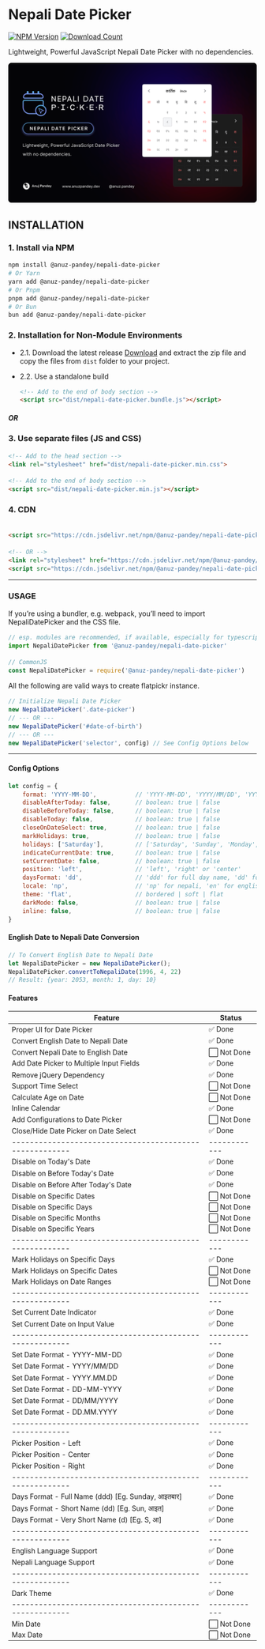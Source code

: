 # Nepali Date Picker

[![NPM Version][npm-image]][npm-url]
[![Download Count][download-count]][npm-url]

[npm-url]: https://npmjs.org/package/@anuz-pandey/nepali-date-picker

[npm-image]: https://img.shields.io/npm/v/@anuz-pandey/nepali-date-picker.svg?style=flat-square

[download-count]: https://img.shields.io/npm/dt/@anuz-pandey/nepali-date-picker.svg?style=flat-square


Lightweight, Powerful JavaScript Nepali Date Picker with no dependencies.

![branding-image.png](public%2Fimg%2Fbranding-image.png)

## INSTALLATION

### 1. Install via NPM

```bash
npm install @anuz-pandey/nepali-date-picker
# Or Yarn
yarn add @anuz-pandey/nepali-date-picker
# Or Pnpm
pnpm add @anuz-pandey/nepali-date-picker
# Or Bun
bun add @anuz-pandey/nepali-date-picker
```

### 2. Installation for Non-Module Environments

- 2.1. Download the latest release
  [Download](https://github.com/anuzpandey/nepali-date-picker/releases/latest) and extract the zip file and copy the files from `dist` folder to your project.

- 2.2. Use a standalone build
    ```html
    <!-- Add to the end of body section -->
    <script src="dist/nepali-date-picker.bundle.js"></script>
    ```

##### OR

### 3. Use separate files (JS and CSS)

```html
<!-- Add to the head section -->
<link rel="stylesheet" href="dist/nepali-date-picker.min.css">

<!-- Add to the end of body section -->
<script src="dist/nepali-date-picker.min.js"></script>
```

### 4. CDN

```html

<script src="https://cdn.jsdelivr.net/npm/@anuz-pandey/nepali-date-picker/dist/nepali-date-picker.bundle.min.js"></script>

<!-- OR -->
<link rel="stylesheet" href="https://cdn.jsdelivr.net/npm/@anuz-pandey/nepali-date-picker/dist/nepali-date-picker.min.css">
<script src="https://cdn.jsdelivr.net/npm/@anuz-pandey/nepali-date-picker/dist/nepali-date-picker.min.js"></script>
```

---

### USAGE

If you’re using a bundler, e.g. webpack, you’ll need to import NepaliDatePicker and the CSS file.

```javascript
// esp. modules are recommended, if available, especially for typescript
import NepaliDatePicker from '@anuz-pandey/nepali-date-picker'

// CommonJS
const NepaliDatePicker = require('@anuz-pandey/nepali-date-picker')
````

All the following are valid ways to create flatpickr instance.

```javascript
// Initialize Nepali Date Picker
new NepaliDatePicker('.date-picker')
// --- OR ---
new NepaliDatePicker('#date-of-birth')
// --- OR ---
new NepaliDatePicker('selector', config) // See Config Options below
```

---

#### Config Options

```javascript
let config = {
    format: 'YYYY-MM-DD',           // 'YYYY-MM-DD', 'YYYY/MM/DD', 'YYYY.MM.DD', 'DD-MM-YYYY', 'DD/MM/YYYY', 'DD.MM.YYYY'  
    disableAfterToday: false,       // boolean: true | false
    disableBeforeToday: false,      // boolean: true | false
    disableToday: false,            // boolean: true | false
    closeOnDateSelect: true,        // boolean: true | false
    markHolidays: true,             // boolean: true | false
    holidays: ['Saturday'],         // ['Saturday', 'Sunday', 'Monday', 'Tuesday', 'Wednesday', 'Thursday', 'Friday']
    indicateCurrentDate: true,      // boolean: true | false
    setCurrentDate: false,          // boolean: true | false
    position: 'left',               // 'left', 'right' or 'center'
    daysFormat: 'dd',               // 'ddd' for full day name, 'dd' for short day name, 'd' for 1 letter day name
    locale: 'np',                   // 'np' for nepali, 'en' for english
    theme: 'flat',                  // bordered | soft | flat
    darkMode: false,                // boolean: true | false
    inline: false,                  // boolean: true | false
}
````

#### English Date to Nepali Date Conversion

```javascript
// To Convert English Date to Nepali Date
let NepaliDatePicker = new NepaliDatePicker();
NepaliDatePicker.convertToNepaliDate(1996, 4, 22)
// Result: {year: 2053, month: 1, day: 10}
```

#### Features

| Feature                                                 | Status       |
|---------------------------------------------------------|--------------|
| Proper UI for Date Picker                               | ✅ Done       |
| Convert English Date to Nepali Date                     | ✅ Done       |
| Convert Nepali Date to English Date                     | ⬜ Not Done   |
| Add Date Picker to Multiple Input Fields                | ✅ Done       |
| Remove jQuery Dependency                                | ✅ Done       |
| Support Time Select                                     | ⬜ Not Done   |
| Calculate Age on Date                                   | ⬜ Not Done   |
| Inline Calendar                                         | ✅ Done       |
| Add Configurations to Date Picker                       | ⬜ Not Done   |
| Close/Hide Date Picker on Date Select                   | ✅ Done       |
| ------------------------------------------------------- | ------------ |
| Disable on Today's Date                                 | ✅ Done       |
| Disable on Before Today's Date                          | ✅ Done       |
| Disable on Before After Today's Date                    | ✅ Done       |
| Disable on Specific Dates                               | ⬜ Not Done   |
| Disable on Specific Days                                | ⬜ Not Done   |
| Disable on Specific Months                              | ⬜ Not Done   |
| Disable on Specific Years                               | ⬜ Not Done   |
| ------------------------------------------------------- | ------------ |
| Mark Holidays on Specific Days                          | ✅ Done       |
| Mark Holidays on Specific Dates                         | ⬜ Not Done   |
| Mark Holidays on Date Ranges                            | ⬜ Not Done   |
| ------------------------------------------------------- | ------------ |
| Set Current Date Indicator                              | ✅ Done       |
| Set Current Date on Input Value                         | ✅ Done       |
| ------------------------------------------------------- | ------------ |
| Set Date Format - YYYY-MM-DD                            | ✅ Done       |
| Set Date Format - YYYY/MM/DD                            | ✅ Done       |
| Set Date Format - YYYY.MM.DD                            | ✅ Done       |
| Set Date Format - DD-MM-YYYY                            | ✅ Done       |
| Set Date Format - DD/MM/YYYY                            | ✅ Done       |
| Set Date Format - DD.MM.YYYY                            | ✅ Done       |
| ------------------------------------------------------- | ------------ |
| Picker Position - Left                                  | ✅ Done       |
| Picker Position - Center                                | ✅ Done       |
| Picker Position - Right                                 | ✅ Done       |
| ------------------------------------------------------- | ------------ |
| Days Format - Full Name (ddd) [Eg. Sunday, आइतबार]      | ✅ Done       |
| Days Format - Short Name (dd) [Eg. Sun, आइत]            | ✅ Done       |
| Days Format - Very Short Name (d) [Eg. S, आ]            | ✅ Done       |
| ------------------------------------------------------- | ------------ |
| English Language Support                                | ✅ Done       |
| Nepali Language Support                                 | ✅ Done       |
| ------------------------------------------------------- | ------------ |
| Dark Theme                                              | ✅ Done       |
| ------------------------------------------------------- | ------------ |
| Min Date                                                | ⬜ Not Done   |
| Max Date                                                | ⬜ Not Done   |
